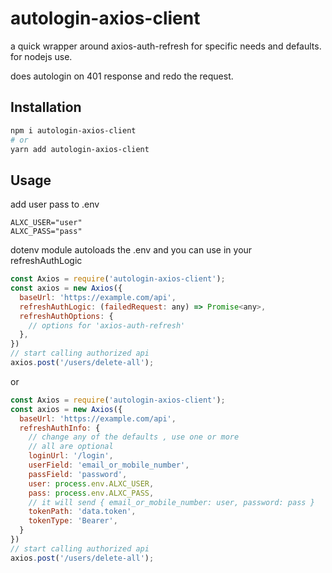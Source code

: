 # autologin-axios-client

a quick wrapper around axios-auth-refresh for specific needs and defaults. for nodejs use.

does autologin on 401 response and redo the request.

## Installation

```bash
npm i autologin-axios-client
# or
yarn add autologin-axios-client
```

## Usage

add user pass to .env

```env
ALXC_USER="user"
ALXC_PASS="pass"
```

dotenv module autoloads the .env and you can use in your refreshAuthLogic

```js
const Axios = require('autologin-axios-client');
const axios = new Axios({
  baseUrl: 'https://example.com/api',
  refreshAuthLogic: (failedRequest: any) => Promise<any>,
  refreshAuthOptions: {
    // options for 'axios-auth-refresh'
  },
})
// start calling authorized api
axios.post('/users/delete-all');
```

or

```js
const Axios = require('autologin-axios-client');
const axios = new Axios({
  baseUrl: 'https://example.com/api',
  refreshAuthInfo: {
    // change any of the defaults , use one or more
    // all are optional
    loginUrl: '/login',
    userField: 'email_or_mobile_number',
    passField: 'password',
    user: process.env.ALXC_USER,
    pass: process.env.ALXC_PASS,
    // it will send { email_or_mobile_number: user, password: pass }
    tokenPath: 'data.token',
    tokenType: 'Bearer',
  }
})
// start calling authorized api
axios.post('/users/delete-all');
```
